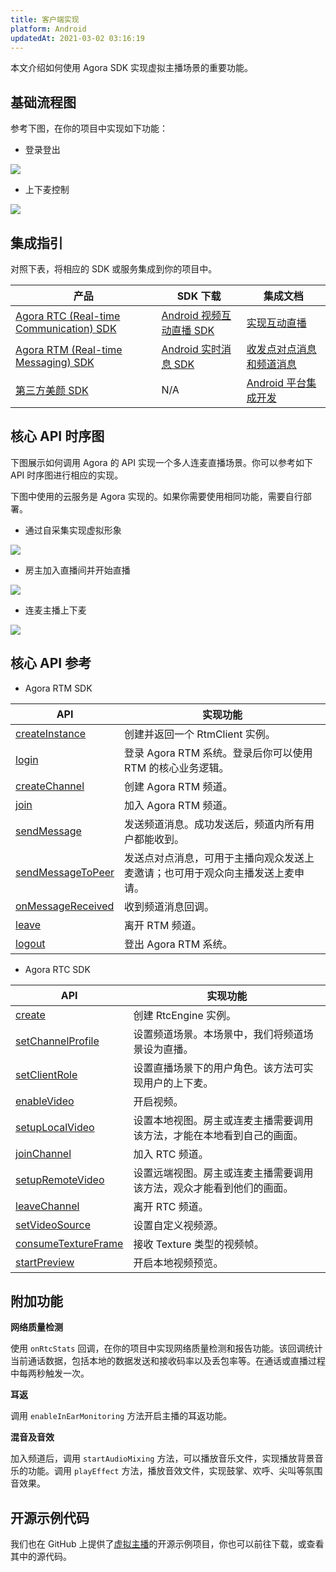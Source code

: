 ```yaml
---
title: 客户端实现
platform: Android
updatedAt: 2021-03-02 03:16:19
---
```

本文介绍如何使用 Agora SDK 实现虚拟主播场景的重要功能。

## 基础流程图

参考下图，在你的项目中实现如下功能：

- 登录登出

![](https://web-cdn.agora.io/docs-files/1594619113688)

- 上下麦控制

![](https://web-cdn.agora.io/docs-files/1595229920306)

## 集成指引

对照下表，将相应的 SDK 或服务集成到你的项目中。


| 产品 | SDK 下载 | 集成文档 |
| ---------------- | ---------------- | ---------------- |
| [Agora RTC (Real-time Communication) SDK](https://docs.agora.io/cn/Interactive%20Broadcast/product_live?platform=All%20Platforms)      | [Android 视频互动直播 SDK](https://docs.agora.io/cn/Agora%20Platform/downloads)      | [实现互动直播](https://docs.agora.io/cn/Interactive%20Broadcast/start_live_android?platform=Android) |
| [Agora RTM (Real-time Messaging) SDK](https://docs.agora.io/cn/Real-time-Messaging/product_rtm?platform=All%20Platforms) | [Android 实时消息 SDK](https://docs.agora.io/cn/Real-time-Messaging/downloads) | [收发点对点消息和频道消息](https://docs.agora.io/cn/Real-time-Messaging/messaging_android?platform=Android) |
| [第三方美颜 SDK](https://www.faceunity.com/#/developindex) | N/A | [Android 平台集成开发](https://www.faceunity.com/docs_develop/#/markdown/integrate/flow_an) |


## 核心 API 时序图

下图展示如何调用 Agora 的 API 实现一个多人连麦直播场景。你可以参考如下 API 时序图进行相应的实现。

<div class="alert note">下图中使用的云服务是 Agora 实现的。如果你需要使用相同功能，需要自行部署。</div>

- 通过自采集实现虚拟形象

![](https://web-cdn.agora.io/docs-files/1595229968927)

- 房主加入直播间并开始直播

![](https://web-cdn.agora.io/docs-files/1595229973506)

- 连麦主播上下麦

![](https://web-cdn.agora.io/docs-files/1595229957157)


## 核心 API 参考

- Agora RTM SDK

| API | 实现功能 |
| ---------------- | ---------------- |
| [createInstance](https://docs.agora.io/cn/Real-time-Messaging/API%20Reference/RTM_java/classio_1_1agora_1_1rtm_1_1_rtm_client.html#a6411640143c4d0d0cd9481937b754dbf)      | 创建并返回一个 RtmClient 实例。      |
| [login](https://docs.agora.io/cn/Real-time-Messaging/API%20Reference/RTM_java/classio_1_1agora_1_1rtm_1_1_rtm_client.html#a995bb1b1bbfc169ee4248bd37e67b24a) | 登录 Agora RTM 系统。登录后你可以使用 RTM 的核心业务逻辑。|
| [createChannel](https://docs.agora.io/cn/Real-time-Messaging/API%20Reference/RTM_java/classio_1_1agora_1_1rtm_1_1_rtm_client.html#a95ebbd1a1d902572b444fef7853f335a) | 创建 Agora RTM 频道。 |
| [join](https://docs.agora.io/cn/Real-time-Messaging/API%20Reference/RTM_java/classio_1_1agora_1_1rtm_1_1_rtm_channel.html#ad7b321869aac2822b3f88f8c01ce0d40) | 加入 Agora RTM 频道。|
| [sendMessage](https://docs.agora.io/cn/Real-time-Messaging/API%20Reference/RTM_java/classio_1_1agora_1_1rtm_1_1_rtm_channel.html#a6e16eb0e062953980a92e10b0baec235) | 发送频道消息。成功发送后，频道内所有用户都能收到。 |
| [sendMessageToPeer](https://docs.agora.io/cn/Real-time-Messaging/API%20Reference/RTM_java/classio_1_1agora_1_1rtm_1_1_rtm_client.html#a729079805644b3307297fb2e902ab4c9) | 发送点对点消息，可用于主播向观众发送上麦邀请；也可用于观众向主播发送上麦申请。|
| [onMessageReceived](https://docs.agora.io/cn/Real-time-Messaging/API%20Reference/RTM_java/interfaceio_1_1agora_1_1rtm_1_1_rtm_client_listener.html#af760814981718fb31d88acb8251d19b6) | 收到频道消息回调。|
| [leave](https://docs.agora.io/cn/Real-time-Messaging/API%20Reference/RTM_java/classio_1_1agora_1_1rtm_1_1_rtm_channel.html#a9e0b6aad17bfceb3c9c939351a467d14) | 离开 RTM 频道。 |
| [logout](https://docs.agora.io/cn/Real-time-Messaging/API%20Reference/RTM_java/classio_1_1agora_1_1rtm_1_1_rtm_client.html#a6f5695854e251ddd4ba05547ab47b317) | 登出 Agora RTM 系统。|

- Agora RTC SDK

| API | 实现功能 |
| ---------------- | ---------------- |
| [create](https://docs.agora.io/cn/Interactive%20Broadcast/API%20Reference/java/classio_1_1agora_1_1rtc_1_1_rtc_engine.html#a35466f690d0a9332f24ea8280021d5ed)      | 创建 RtcEngine 实例。      |
| [setChannelProfile](https://docs.agora.io/cn/Interactive%20Broadcast/API%20Reference/java/classio_1_1agora_1_1rtc_1_1_rtc_engine.html#a1bfb76eb4365b8b97648c3d1b69f2bd6) | 设置频道场景。本场景中，我们将频道场景设为直播。|
| [setClientRole](https://docs.agora.io/cn/Interactive%20Broadcast/API%20Reference/java/classio_1_1agora_1_1rtc_1_1_rtc_engine.html#aa2affa28a23d44d18b6889fba03f47ec) | 设置直播场景下的用户角色。该方法可实现用户的上下麦。 |
| [enableVideo](https://docs.agora.io/cn/Interactive%20Broadcast/API%20Reference/java/classio_1_1agora_1_1rtc_1_1_rtc_engine.html#a99ae52334d3fa255dfcb384b78b91c52) | 开启视频。|
| [setupLocalVideo](https://docs.agora.io/cn/Interactive%20Broadcast/API%20Reference/java/classio_1_1agora_1_1rtc_1_1_rtc_engine.html#a1fa43a5ce24196e840bcb1062cadbf23) | 设置本地视图。房主或连麦主播需要调用该方法，才能在本地看到自己的画面。 |
| [joinChannel](https://docs.agora.io/cn/Interactive%20Broadcast/API%20Reference/java/classio_1_1agora_1_1rtc_1_1_rtc_engine.html#a8b308c9102c08cb8dafb4672af1a3b4c) | 加入 RTC 频道。 |
| [setupRemoteVideo](https://docs.agora.io/cn/Interactive%20Broadcast/API%20Reference/java/classio_1_1agora_1_1rtc_1_1_rtc_engine.html#a0e9f693c9bc2ccb91554c2c7dc6b7140) | 设置远端视图。房主或连麦主播需要调用该方法，观众才能看到他们的画面。|
| [leaveChannel](https://docs.agora.io/cn/Interactive%20Broadcast/API%20Reference/java/classio_1_1agora_1_1rtc_1_1_rtc_engine.html#a2929e4a46d5342b68d0deb552c29d597) | 离开 RTC 频道。 |
| [setVideoSource](https://docs.agora.io/cn/Interactive%20Broadcast/API%20Reference/java/classio_1_1agora_1_1rtc_1_1_rtc_engine.html#aa240e991d12b5240fc5fd362cbc0d521)  | 设置自定义视频源。  |
| [consumeTextureFrame](https://docs.agora.io/cn/Voice/API%20Reference/java/interfaceio_1_1agora_1_1rtc_1_1mediaio_1_1_i_video_frame_consumer.html#ae0a7c8f508b4aa814852e4e2af53082c)  | 接收 Texture 类型的视频帧。  |
| [startPreview](https://docs.agora.io/cn/Voice/API%20Reference/java/classio_1_1agora_1_1rtc_1_1_rtc_engine.html#a9143c9bb03165fe8b07c0c1e5a455ffb)  | 开启本地视频预览。  |

## 附加功能


**网络质量检测**

使用 `onRtcStats` 回调，在你的项目中实现网络质量检测和报告功能。该回调统计当前通话数据，包括本地的数据发送和接收码率以及丢包率等。在通话或直播过程中每两秒触发一次。

**耳返**

调用 `enableInEarMonitoring` 方法开启主播的耳返功能。

**混音及音效**

加入频道后，调用 `startAudioMixing` 方法，可以播放音乐文件，实现播放背景音乐的功能。调用 `playEffect` 方法，播放音效文件，实现鼓掌、欢呼、尖叫等氛围音效果。

## 开源示例代码

我们也在 GitHub 上提供了[虚拟主播](https://github.com/AgoraIO-Usecase/AgoraLive)的开源示例项目，你也可以前往下载，或查看其中的源代码。

